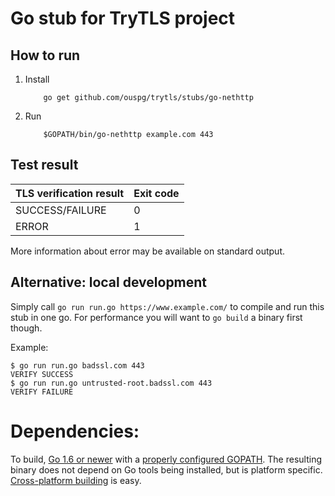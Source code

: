 
# Go stub for TryTLS project

## How to run

1. Install

    ```shell
        go get github.com/ouspg/trytls/stubs/go-nethttp
    ```

2. Run

    ```shell
        $GOPATH/bin/go-nethttp example.com 443
    ```

## Test result

| TLS verification result     | Exit code |
| ----------------------------| --------- |
| SUCCESS/FAILURE             | 0         |
| ERROR                       | 1         |

More information about error may be available on standard output.

## Alternative: local development

Simply call `go run run.go https://www.example.com/` to compile and run this
stub in one go. For performance you will want to `go build` a binary first
though.

Example:

```shell
$ go run run.go badssl.com 443
VERIFY SUCCESS
$ go run run.go untrusted-root.badssl.com 443
VERIFY FAILURE
```

# Dependencies:

To build, [Go 1.6 or newer][go] with a [properly configured GOPATH][GOPATH].
The resulting binary does not depend on Go tools being installed, but is
platform specific. [Cross-platform building][GOOS] is easy.


[go]: https://golang.org/ "The Go Programming Language"
[GOPATH]: https://golang.org/doc/code.html#GOPATH "How to Write Go Code - The GOPATH environment variable"
[GOOS]: https://github.com/golang/go/wiki/WindowsCrossCompiling
